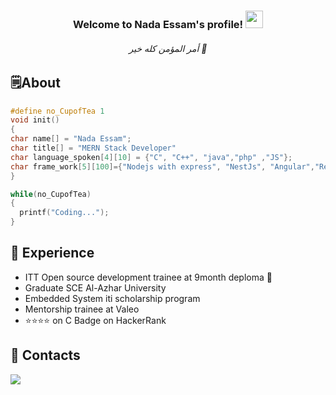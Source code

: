 
<!--<img width="250" align="right" src="https://media.giphy.com/media/v1.Y2lkPTc5MGI3NjExYWQ4dmV4YTVyOGE5Z3hyNTdvaHY1NXRybjUzMHduOTFqNHlkdXU5YSZlcD12MV9pbnRlcm5hbF9naWZfYnlfaWQmY3Q9Zw/3owyp4LP2lMkuiRy36/giphy.gif">
-->
<h3 align="center">
  Welcome to Nada Essam's profile!
  <img src="https://media.giphy.com/media/hvRJCLFzcasrR4ia7z/giphy.gif" width="28">
</h3>
<h6 align="center">
   أمر المؤمن كله خير 🌻
</h6>

## 🗒️About
```c
#define no_CupofTea 1
void init()
{
char name[] = "Nada Essam";
char title[] = "MERN Stack Developer"
char language_spoken[4][10] = {"C", "C++", "java","php" ,"JS"};
char frame_work[5][100]={"Nodejs with express", "NestJs", "Angular","React js","Vue"}
}

while(no_CupofTea)
{
  printf("Coding...");
}
```
## 🗻 Experience
- ITT Open source development trainee at 9month deploma 🐧
- Graduate SCE Al-Azhar University
- Embedded System iti scholarship program
- Mentorship trainee at Valeo
- ⭐⭐⭐⭐ on C Badge on HackerRank
## 📎 Contacts

<a href="mailto:nada.essam1806@gmail.com"><img  src="https://img.shields.io/badge/Gmail-D14836?style=for-the-badge&logo=gmail&logoColor=white"></a> 

